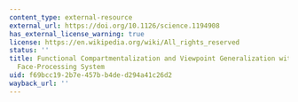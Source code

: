 ```yaml
---
content_type: external-resource
external_url: https://doi.org/10.1126/science.1194908
has_external_license_warning: true
license: https://en.wikipedia.org/wiki/All_rights_reserved
status: ''
title: Functional Compartmentalization and Viewpoint Generalization within the Macaque
  Face-Processing System
uid: f69bcc19-2b7e-457b-b4de-d294a41c26d2
wayback_url: ''
---
```

